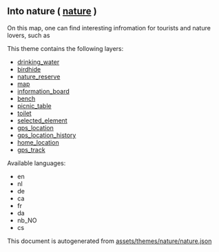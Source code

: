 [//]: # (WARNING: this file is automatically generated. Please find the sources at the bottom and edit those sources)

 Into nature ( [nature](https://mapcomplete.osm.be/nature) ) 
-------------------------------------------------------------



On this map, one can find interesting infromation for tourists and nature lovers, such as 

This theme contains the following layers:



  - [drinking_water](../Layers/drinking_water.md)
  - [birdhide](../Layers/birdhide.md)
  - [nature_reserve](../Layers/nature_reserve.md)
  - [map](../Layers/map.md)
  - [information_board](../Layers/information_board.md)
  - [bench](../Layers/bench.md)
  - [picnic_table](../Layers/picnic_table.md)
  - [toilet](../Layers/toilet.md)
  - [selected_element](../Layers/selected_element.md)
  - [gps_location](../Layers/gps_location.md)
  - [gps_location_history](../Layers/gps_location_history.md)
  - [home_location](../Layers/home_location.md)
  - [gps_track](../Layers/gps_track.md)


Available languages:



  - en
  - nl
  - de
  - ca
  - fr
  - da
  - nb_NO
  - cs
 

This document is autogenerated from [assets/themes/nature/nature.json](https://github.com/pietervdvn/MapComplete/blob/develop/assets/themes/nature/nature.json)
